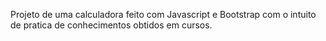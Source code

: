 Projeto de uma calculadora feito com Javascript e Bootstrap com o intuito de pratica de conhecimentos obtidos em cursos.